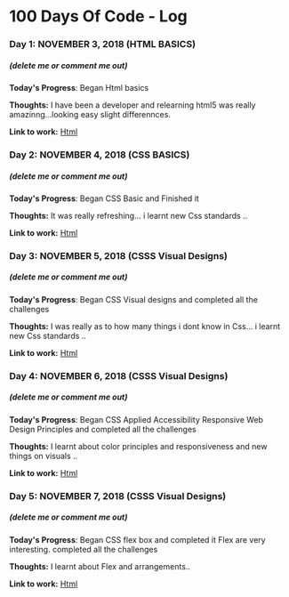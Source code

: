 # 100 Days Of Code - Log

### Day 1: NOVEMBER 3, 2018 (HTML BASICS)
##### (delete me or comment me out)

**Today's Progress**: Began Html basics

**Thoughts:** I have been a developer and relearning html5 was really amazinng...looking easy slight differennces.

**Link to work:** [Html](https://github.com/Ejigsonpeter/100-days-of-code/day-1)

### Day 2: NOVEMBER 4, 2018 (CSS BASICS)
##### (delete me or comment me out)

**Today's Progress**: Began CSS  Basic and Finished it

**Thoughts:** It was really refreshing... i learnt new Css standards ..

**Link to work:** [Html](https://github.com/Ejigsonpeter/100-days-of-code/day-2)
### Day 3: NOVEMBER 5, 2018 (CSSS Visual Designs)
##### (delete me or comment me out)

**Today's Progress**: Began CSS  Visual designs and completed all the challenges

**Thoughts:** I was really as to how many things i dont know in Css... i learnt new Css standards ..

**Link to work:** [Html](https://github.com/Ejigsonpeter/100-days-of-code/day-3)

### Day 4: NOVEMBER 6, 2018 (CSSS Visual Designs)
##### (delete me or comment me out)

**Today's Progress**: Began CSS  Applied Accessibility
Responsive Web Design Principles and completed all the challenges

**Thoughts:** I learnt about color principles and responsiveness and new things on visuals ..

**Link to work:** [Html](https://github.com/Ejigsonpeter/100-days-of-code/day-4)
### Day 5: NOVEMBER 7, 2018 (CSSS Visual Designs)
##### (delete me or comment me out)

**Today's Progress**: Began CSS flex box and completed it
Flex are very interesting. completed all the challenges

**Thoughts:** I learnt about Flex and arrangements..

**Link to work:** [Html](https://github.com/Ejigsonpeter/100-days-of-code/day-5)

